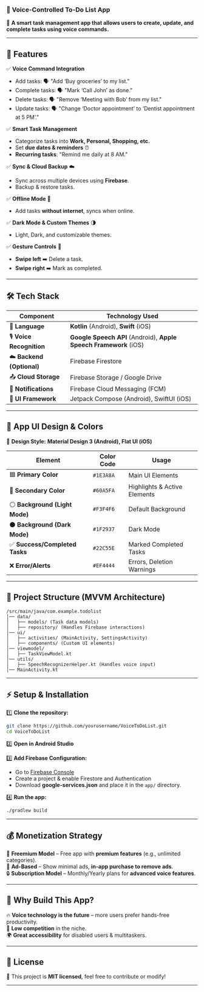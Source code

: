 ### 📌 **Voice-Controlled To-Do List App**  

🚀 **A smart task management app that allows users to create, update, and complete tasks using voice commands.**  

---

## 📜 **Features**  

✅ **Voice Command Integration**  
- Add tasks: 🗣️ "Add ‘Buy groceries’ to my list."  
- Complete tasks: 🗣️ "Mark ‘Call John’ as done."  
- Delete tasks: 🗣️ "Remove ‘Meeting with Bob’ from my list."  
- Update tasks: 🗣️ "Change ‘Doctor appointment’ to ‘Dentist appointment at 5 PM’."  

✅ **Smart Task Management**  
- Categorize tasks into **Work, Personal, Shopping, etc.**  
- Set **due dates & reminders** ⏰  
- **Recurring tasks**: "Remind me daily at 8 AM."  

✅ **Sync & Cloud Backup** ☁️  
- Sync across multiple devices using **Firebase**.  
- Backup & restore tasks.  

✅ **Offline Mode** 📴  
- Add tasks **without internet**, syncs when online.  

✅ **Dark Mode & Custom Themes** 🌗  
- Light, Dark, and customizable themes.  

✅ **Gesture Controls** 🤏  
- **Swipe left** ➡️ Delete a task.  
- **Swipe right** ➡️ Mark as completed.  

---

## 🛠️ **Tech Stack**  

| **Component** | **Technology Used** |
|--------------|---------------------|
| 📱 **Language** | **Kotlin** (Android), **Swift** (iOS) |
| 🎙️ **Voice Recognition** | **Google Speech API** (Android), **Apple Speech Framework** (iOS) |
| ☁️ **Backend (Optional)** | Firebase Firestore |
| 📤 **Cloud Storage** | Firebase Storage / Google Drive |
| 🔔 **Notifications** | Firebase Cloud Messaging (FCM) |
| 🎨 **UI Framework** | Jetpack Compose (Android), SwiftUI (iOS) |

---

## 🎨 **App UI Design & Colors**  

📱 **Design Style:** **Material Design 3 (Android), Flat UI (iOS)**  

| **Element** | **Color Code** | **Usage** |
|------------|--------------|-----------|
| 🟦 **Primary Color** | `#1E3A8A` | Main UI Elements |
| 🔵 **Secondary Color** | `#60A5FA` | Highlights & Active Elements |
| ⚪ **Background (Light Mode)** | `#F3F4F6` | Default Background |
| ⚫ **Background (Dark Mode)** | `#1F2937` | Dark Mode |
| ✅ **Success/Completed Tasks** | `#22C55E` | Marked Completed Tasks |
| ❌ **Error/Alerts** | `#EF4444` | Errors, Deletion Warnings |

---

## 📁 **Project Structure (MVVM Architecture)**  

```
/src/main/java/com.example.todolist
│── data/
│   ├── models/ (Task data models)
│   ├── repository/ (Handles Firebase interactions)
│── ui/
│   ├── activities/ (MainActivity, SettingsActivity)
│   ├── components/ (Custom UI elements)
│── viewmodel/
│   ├── TaskViewModel.kt
│── utils/
│   ├── SpeechRecognizerHelper.kt (Handles voice input)
│── MainActivity.kt
```

---

## ⚡ **Setup & Installation**  

1️⃣ **Clone the repository:**  
```sh
git clone https://github.com/yourusername/VoiceToDoList.git
cd VoiceToDoList
```

2️⃣ **Open in Android Studio**  

3️⃣ **Add Firebase Configuration:**  
- Go to [Firebase Console](https://console.firebase.google.com/)  
- Create a project & enable Firestore and Authentication  
- Download **google-services.json** and place it in the `app/` directory.  

4️⃣ **Run the app:**  
```sh
./gradlew build
```

---

## 💰 **Monetization Strategy**  
💎 **Freemium Model** – Free app with **premium features** (e.g., unlimited categories).  
📢 **Ad-Based** – Show minimal ads, **in-app purchase to remove ads**.  
🔒 **Subscription Model** – Monthly/Yearly plans for **advanced voice features**.  

---

## 📌 **Why Build This App?**  
🔥 **Voice technology is the future** – more users prefer hands-free productivity.  
🤖 **Low competition** in the niche.  
🌍 **Great accessibility** for disabled users & multitaskers.  

---

## 📜 **License**  
📌 This project is **MIT licensed**, feel free to contribute or modify!  

---
